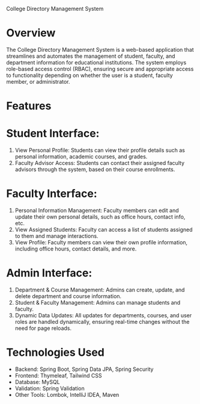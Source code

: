 
College Directory Management System

# Overview
The College Directory Management System is a web-based application that streamlines and automates the management of student, faculty, and department information for educational institutions. The system employs role-based access control (RBAC), ensuring secure and appropriate access to functionality depending on whether the user is a student, faculty member, or administrator.
# Features
# Student Interface:
1. View Personal Profile: Students can view their profile details such as personal information, academic courses, and grades.
2. Faculty Advisor Access: Students can contact their assigned faculty advisors through the system, based on their course enrollments.
# Faculty Interface:
1. Personal Information Management: Faculty members can edit and update their own personal details, such as office hours, contact info, etc.
2. View Assigned Students: Faculty can access a list of students assigned to them and manage interactions.
3. View Profile: Faculty members can view their own profile information, including office hours, contact details, and more.
# Admin Interface:
1. Department & Course Management: Admins can create, update, and delete department and course information.
2. Student & Faculty Management: Admins can manage students and faculty.
3. Dynamic Data Updates: All updates for departments, courses, and user roles are handled dynamically, ensuring real-time changes without the need for page reloads.
# Technologies Used
- Backend: Spring Boot, Spring Data JPA, Spring Security
- Frontend: Thymeleaf, Tailwind CSS
- Database: MySQL
- Validation: Spring Validation
- Other Tools: Lombok, IntelliJ IDEA, Maven
